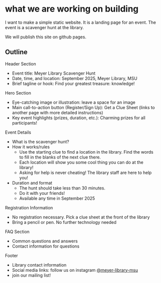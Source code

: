 # what we are working on building

I want to make a simple static website. It is a landing page for an
event. The event is a scavenger hunt at the library.

We will publish this site on github pages.

## Outline

Header Section

- Event title: Meyer Library Scavenger Hunt
- Date, time, and location: September 2025, Meyer Library, MSU
- Brief tagline or hook: Find your greatest treasure: knowledge!

Hero Section

- Eye-catching image or illustration: leave a space for an image
- Main call-to-action button (Register/Sign Up): Get a Clue Sheet (links to another page with more detailed instructions)
- Key event highlights (prizes, duration, etc.): Charming prizes for all participants!

Event Details

- What is the scavenger hunt?
- How it works/rules
  - Use the starting clue to find a location in the library. Find the words to fill in the blanks of the next clue there.
  - Each location will show you some cool thing you can do at the library!
  - Asking for help is never cheating! The library staff are here to help you!
- Duration and format
  - The hunt should take less than 30 minutes.
  - Do it with your friends!
  - Available any time in September 2025

Registration Information

- No registration necessary. Pick a clue sheet at the front of the library
- Bring a pencil or pen. No further technology needed

FAQ Section

- Common questions and answers
- Contact information for questions

Footer

- Library contact information
- Social media links: follow us on instagram [@meyer-library-msu](https://www.instagram.com/explore/locations/520886/meyer-library---msu/)
- join our mailing list!
